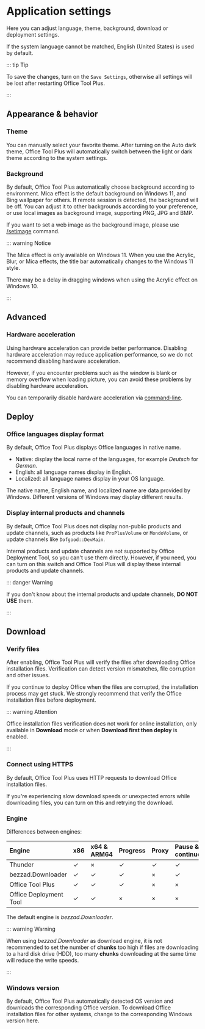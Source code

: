 # Application settings

Here you can adjust language, theme, background, download or deployment settings.

If the system language cannot be matched, English (United States) is used by default.

::: tip Tip

To save the changes, turn on the `Save Settings`, otherwise all settings will be lost after restarting Office Tool Plus.

:::

## Appearance & behavior

### Theme

You can manually select your favorite theme. After turning on the Auto dark theme, Office Tool Plus will automatically switch between the light or dark theme according to the system settings.

### Background

By default, Office Tool Plus automatically choose background according to environment. Mica effect is the default background on Windows 11, and Bing wallpaper for others. If remote session is detected, the background will be off. You can adjust it to other backgrounds according to your preference, or use local images as background image, supporting PNG, JPG and BMP.

If you want to set a web image as the background image, please use [/setimage](/usage/command/application.md#in-application-commands) command.

::: warning Notice

The Mica effect is only available on Windows 11. When you use the Acrylic, Blur, or Mica effects, the title bar automatically changes to the Windows 11 style.

There may be a delay in dragging windows when using the Acrylic effect on Windows 10.

:::

## Advanced

### Hardware acceleration

Using hardware acceleration can provide better performance. Disabling hardware acceleration may reduce application performance, so we do not recommend disabling hardware acceleration.

However, if you encounter problems such as the window is blank or memory overflow when loading picture, you can avoid these problems by disabling hardware acceleration.

You can temporarily disable hardware acceleration via [command-line](/usage/command/application.md#commands).

## Deploy

### Office languages display format

By default, Office Tool Plus displays Office languages in native name.

- Native: display the local name of the languages, for example *Deutsch* for *German*.
- English: all language names display in English.
- Localized: all language names display in your OS language.

The native name, English name, and localized name are data provided by Windows. Different versions of Windows may display different results.

### Display internal products and channels

By default, Office Tool Plus does not display non-public products and update channels, such as products like `ProPlusVolume` or `MondoVolume`, or update channels like `Dofgood::DevMain`.

Internal products and update channels are not supported by Office Deployment Tool, so you can't use them directly. However, if you need, you can turn on this switch and Office Tool Plus will display these internal products and update channels.

::: danger Warning

If you don't know about the internal products and update channels, **DO NOT USE** them.

:::

## Download

### Verify files

After enabling, Office Tool Plus will verify the files after downloading Office installation files. Verification can detect version mismatches, file corruption and other issues.

If you continue to deploy Office when the files are corrupted, the installation process may get stuck. We strongly recommend that verify the Office installation files before deployment.

::: warning Attention

Office installation files verification does not work for online installation, only available in **Download** mode or when **Download first then deploy** is enabled.

:::

### Connect using HTTPS

By default, Office Tool Plus uses HTTP requests to download Office installation files.

If you're experiencing slow download speeds or unexpected errors while downloading files, you can turn on this and retrying the download.

### Engine

Differences between engines:

| Engine                 | x86 | x64 & ARM64 | Progress | Proxy | Pause & continue | Cancellation |
| :--                    | :-- | :--         | :--      | :--   | :--              | :--          |
| Thunder                | ✓ | × | ✓ | ✓ | ✓ | ✓ |
| bezzad.Downloader      | ✓ | ✓ | ✓ | × | ✓ | ✓ |
| Office Tool Plus       | ✓ | ✓ | ✓ | × | × | ✓ |
| Office Deployment Tool | ✓ | ✓ | × | × | × | × |

The default engine is *bezzad.Downloader*.

::: warning Warning

When using *bezzad.Downloader* as download engine, it is not recommended to set the number of **chunks** too high if files are downloading to a hard disk drive (HDD), too many **chunks** downloading at the same time will reduce the write speeds.

:::

### Windows version

By default, Office Tool Plus automatically detected OS version and downloads the corresponding Office version. To download Office installation files for other systems, change to the corresponding Windows version here.
